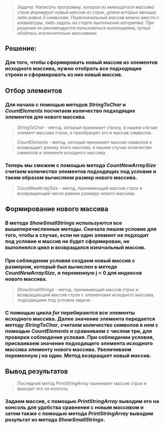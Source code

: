 > *Задача: Написать программу, которая из имеющегося массива строк формирует новый массив из строк, длина которых меньше, либо равна 3 символам. Первоначальный массив можно ввести с клавиатуры, либо задать на старте выполнения алгоритма. При решении не рекомендуется пользоваться коллекциями, лучше обойтись исключительно массивами.*

## Решение:
### Для того, чтобы сформировать новый массив из элементов исходного массива, нужно отобрать все подходящие строки и сформировать из них новый массив.

## Отбор элементов

### Для начала с помощью методов *StringToChar* и *CountElements* посчитаем количество подходящих элементов для нового массива.
> *StringToChar* - метод, который принимает строку, в нашем случае элемент массива строк, и преобразует его в массив символов.

> *CountElements* - метод, который принимает массив символов и возвращает длинну этого массива, в нашем случае количество символов в элементе исходного массива.

### Теперь мы сможем с помощью метода *CountNewArraySize* считаем количество элементов подходящих под условие и таким образом вычисляем размер нового массива.
> *CountNewArraySize* - метод, принимающий массив строк и возвращающий число равное размеру нового массива.

## Формирование нового массива

### В методе *ShowSmallStrings* используются все вышеперечисленные методы. Сначала пишем условие для того, чтобы в случае, если ни один элемент не подходит под условие и массив не будет сформирован, не выполнялся цикл и возвращался изначальный массив.
### При соблюдении условия создаем новый массив с размером, который был вычислен в методе *CountNewArraySize*, и переменную j = 0 для индексов нового массива. 

> *ShowSmallStrings* - метод, принимающий массив строк и возвращающий массив строк с элементами исходного массива, подходящими под условие задачи.

### С помощью цикла *for* перебираются все элементы исходного массива. Далее значение элемента передается методу *StringToChar*, считаем количество символов в нем с помощью *CountElements* и сравниваем с числом три, для проверки соблюдения условия. При соблюдении условия, присваиваем значение подходящего элемента исходного массива элементу нового массива. Увеличиваем переменную j на один. Метод возвращает новый массив.

## Вывод результатов

> Последний метод *PrintStringArray* принимает массив строк и выводит его на консоль.

### Задаем массив, с помощью *PrintStringArray* выводим его на консоль для удобства сравнения с новым массивом и затем также с помощью метода *PrintStringArray* выводим результат из метода *ShowSmallStrings*.


